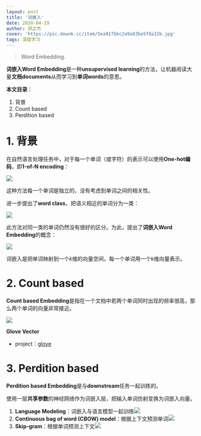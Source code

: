 ```yaml
---
layout: post
title: '词嵌入'
date: 2020-04-29
author: 郑之杰
cover: 'https://pic.downk.cc/item/5ea917bbc2a9a83be5f8a32b.jpg'
tags: 深度学习
---
```


> Word Embedding.

**词嵌入Word Embedding**是一种**unsupervised learning**的方法，让机器阅读大量**文档documents**从而学习到**单词words**的意思。

**本文目录**：
1. 背景
2. Count based
3. Perdition based


# 1. 背景
在自然语言处理任务中，对于每一个单词（或字符）的表示可以使用**One-hot编码**，即**1-of-N encoding**：

![](https://pic.downk.cc/item/5ea830c6c2a9a83be513750f.jpg)

这种方法每一个单词是独立的，没有考虑到单词之间的相关性。

进一步提出了**word class**，把语义相近的单词分为一类：

![](https://pic.downk.cc/item/5ea83138c2a9a83be514034e.jpg)

此方法对同一类的单词仍然没有很好的区分。为此，提出了**词嵌入Word Embedding**的概念：

![](https://pic.downk.cc/item/5ea83164c2a9a83be5143a5e.jpg)

词嵌入是把单词映射到一个$k$维的向量空间，每一个单词用一个$k$维向量表示。

# 2. Count based
**Count based Embedding**是指在一个文档中若两个单词同时出现的频率很高，那么两个单词的向量非常接近。

![](https://pic.downk.cc/item/5ea838cac2a9a83be51dedc7.jpg)

**Glove Vector**
- project：[glove](http://nlp.stanford.edu/projects/glove/)


# 3. Perdition based
**Perdition based Embedding**是与**downstream**任务一起训练的。

使用一层**共享参数**的神经网络作为词嵌入层，把输入单词仿射变换为词嵌入向量。

1. **Language Modeling**：词嵌入与语言模型一起训练![](https://pic.downk.cc/item/5ea83c7ec2a9a83be522d13c.jpg)
2. **Continuous bag of word (CBOW) model**：根据上下文预测单词![](https://pic.downk.cc/item/5ea83cbcc2a9a83be523234a.jpg)
3. **Skip-gram**：根据单词预测上下文![](https://pic.downk.cc/item/5ea83cd1c2a9a83be5233faf.jpg)
